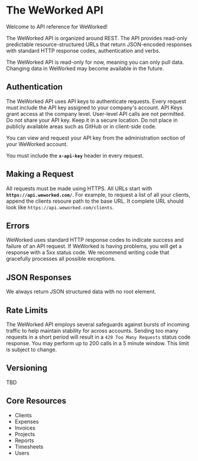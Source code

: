 # The WeWorked API
Welcome to API reference for WeWorked! 

The WeWorked API is organized around REST. The API provides read-only predictable resource-structured URLs that return JSON-encoded responses with standard HTTP response codes, authentication and verbs.

The WeWorked API is read-only for now, meaning you can only pull data. Changing data in WeWorked may become available in the future.

## Authentication
The WeWorked API uses API keys to authenticate requests. Every request must include the API key assigned to your company's account. API Keys grant access at the company level. User-level API calls are not permitted. Do not share your API key. Keep it in a secure location. Do not place in publicly available areas such as GitHub or in client-side code. 

You can view and request your API key from the administration section of your WeWorked account. 

You must include the **`x-api-key`** header in every request.

## Making a Request
All requests must be made using HTTPS. All URLs start with **`https://api.weworked.com/`**. For example, to request a list of all your clients, append the clients resoure path to the base URL. It complete URL should look like `https://api.weworked.com/clients`. 

## Errors 
WeWorked uses standard HTTP response codes to indicate success and failure of an API request. If WeWorked is having problems, you will get a response with a 5xx status code. We recommend writing code that gracefully processes all possible exceptions.

## JSON Responses 
We always return JSON structured data with no root element.

## Rate Limits
The WeWorked API employs several safeguards against bursts of incoming traffic to help maintain stability for across accounts. Sending too many requests in a short period will result in a `429 Too Many Requests` status code response. You may perform up to 200 calls in a 5 minute window. This limit is subject to change.

## Versioning
TBD

## Core Resources
* Clients
* Expenses
* Invoices
* Projects
* Reports
* Timesheets
* Users

